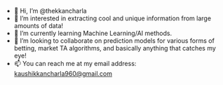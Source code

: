 - 👋 Hi, I’m @thekkancharla
- 👀 I’m interested in extracting cool and unique information from large amounts of data!
- 🌱 I’m currently learning Machine Learning/AI methods.
- 💞️ I’m looking to collaborate on prediction models for various forms of betting, market TA algorithms, and basically anything that catches my eye!
- 📫 You can reach me at my email address: kaushikkancharla960@gmail.com

<!---
thekkancharla/thekkancharla is a ✨ special ✨ repository because its `README.md` (this file) appears on your GitHub profile.
You can click the Preview link to take a look at your changes.
--->
